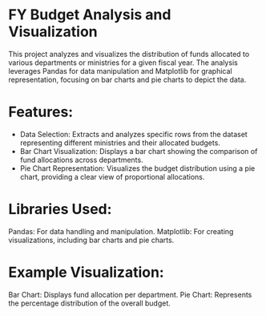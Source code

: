 # FY Budget Analysis and Visualization

This project analyzes and visualizes the distribution of funds allocated to various departments or ministries for a given fiscal year. The analysis leverages Pandas for data manipulation and Matplotlib for graphical representation, focusing on bar charts and pie charts to depict the data.

# Features:

- Data Selection: Extracts and analyzes specific rows from the dataset representing different ministries and their allocated budgets.
- Bar Chart Visualization: Displays a bar chart showing the comparison of fund allocations across departments.
- Pie Chart Representation: Visualizes the budget distribution using a pie chart, providing a clear view of proportional allocations.

# Libraries Used:

Pandas: For data handling and manipulation.
Matplotlib: For creating visualizations, including bar charts and pie charts.

# Example Visualization:

Bar Chart: Displays fund allocation per department.
Pie Chart: Represents the percentage distribution of the overall budget.
